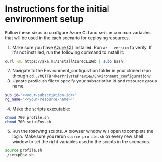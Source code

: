# Instructions for the initial environment setup

Follow these steps to configure Azure CLI and set the common variables that will be used in the each scenario for deploying resources.

1. Make sure you have [Azure CLI](https://learn.microsoft.com/en-us/cli/azure/install-azure-cli-linux?pivots=apt) installed. Run `az --version` to verify. If it's not installed, run the following command to install it:
```bash
curl -sL https://aka.ms/InstallAzureCLIDeb | sudo bash
```
2. Navigate to the Environment_configuration folder in your cloned repo through `cd ./MQTTBrokerPrivatePreview/Environment_configuration/`
3. Update profile.sh file to specify your subscription id and resource group name.
```bash
sub_id="<<your-subscription-id>>"
rg_name="<<your-resource-name>>"
```
4. Make the scripts executable:
```bash
chmod 700 profile.sh
chmod 700 setupEnv.sh
```
5. Run the following scripts. A browser window will open to complete the login. Make sure you rerun `source profile.sh` on every new shell window to set the right variables used in the scripts in the scenarios.
```bash
source profile.sh
./setupEnv.sh
```
